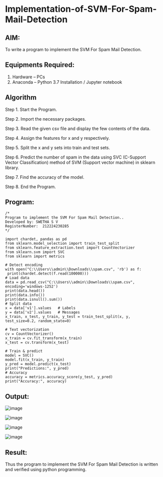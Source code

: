 # Implementation-of-SVM-For-Spam-Mail-Detection

## AIM:
To write a program to implement the SVM For Spam Mail Detection.

## Equipments Required:
1. Hardware – PCs
2. Anaconda – Python 3.7 Installation / Jupyter notebook

## Algorithm
Step 1. Start the Program.

Step 2. Import the necessary packages.

Step 3. Read the given csv file and display the few contents of the data.

Step 4. Assign the features for x and y respectively.

Step 5. Split the x and y sets into train and test sets.

Step 6. Predict the number of spam in the data using SVC (C-Support Vector Classification) method of SVM (Support vector machine) in sklearn library.

Step 7. Find the accuracy of the model.

Step 8. End the Program.
## Program:
```
/*
Program to implement the SVM For Spam Mail Detection..
Developed by: SWETHA S V
RegisterNumber:  212224230285
*/

import chardet, pandas as pd
from sklearn.model_selection import train_test_split
from sklearn.feature_extraction.text import CountVectorizer
from sklearn.svm import SVC
from sklearn import metrics

# Detect encoding
with open("C:\\Users\\admin\\Downloads\\spam.csv", 'rb') as f:
 print(chardet.detect(f.read(100000)))
# Load data
data = pd.read_csv("C:\\Users\\admin\\Downloads\\spam.csv", encoding='windows-1252')
print(data.head())
print(data.info())
print(data.isnull().sum())
# Split data
x = data['v1'].values   # Labels
y = data['v2'].values   # Messages
x_train, x_test, y_train, y_test = train_test_split(x, y, test_size=0.2, random_state=0)

# Text vectorization
cv = CountVectorizer()
x_train = cv.fit_transform(x_train)
x_test = cv.transform(x_test)

# Train & predict
model = SVC()
model.fit(x_train, y_train)
y_pred = model.predict(x_test)
print("Predictions:", y_pred)
# Accuracy
accuracy = metrics.accuracy_score(y_test, y_pred)
print("Accuracy:", accuracy)
```

## Output:
![image](https://github.com/user-attachments/assets/700c1dd3-af4d-4e19-b44d-2ef717a98764)

![image](https://github.com/user-attachments/assets/7893ec4d-f27d-4809-a885-0f8eb08ada0b)

![image](https://github.com/user-attachments/assets/57ee2eef-4712-435d-96a4-995974386a2d)

![image](https://github.com/user-attachments/assets/e859b002-b90c-4ba3-bbd2-3d2acc62e9d7)

## Result:
Thus the program to implement the SVM For Spam Mail Detection is written and verified using python programming.
